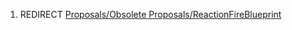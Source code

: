 1.  REDIRECT [Proposals/Obsolete
    Proposals/ReactionFireBlueprint](Proposals/Obsolete_Proposals/ReactionFireBlueprint "wikilink")